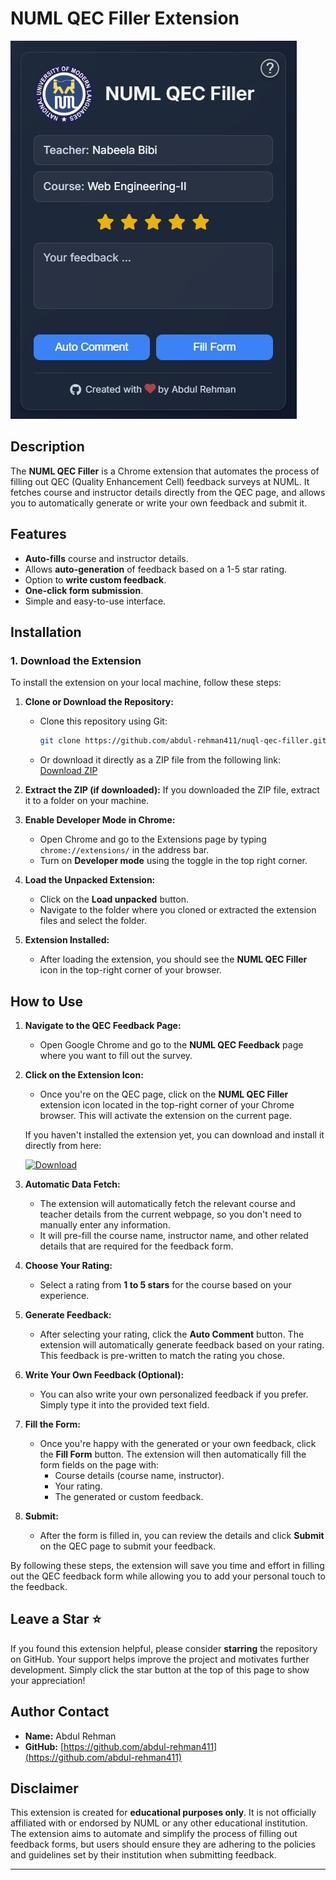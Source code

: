 # NUML QEC Filler Extension

![NUML QEC Filler](images/QEC%20Filler.jpg)

## Description
The **NUML QEC Filler** is a Chrome extension that automates the process of filling out QEC (Quality Enhancement Cell) feedback surveys at NUML. It fetches course and instructor details directly from the QEC page, and allows you to automatically generate or write your own feedback and submit it.

## Features
- **Auto-fills** course and instructor details.
- Allows **auto-generation** of feedback based on a 1-5 star rating.
- Option to **write custom feedback**.
- **One-click form submission**.
- Simple and easy-to-use interface.

## Installation

### 1. Download the Extension

To install the extension on your local machine, follow these steps:

1. **Clone or Download the Repository:**
   - Clone this repository using Git:
     ```bash
     git clone https://github.com/abdul-rehman411/nuql-qec-filler.git
     ```
   - Or download it directly as a ZIP file from the following link:  
     [Download ZIP](https://github.com/Abdul-Rehman411/NUML-QEC-Filler/archive/refs/heads/main.zip)

2. **Extract the ZIP (if downloaded):**
   If you downloaded the ZIP file, extract it to a folder on your machine.

3. **Enable Developer Mode in Chrome:**
   - Open Chrome and go to the Extensions page by typing `chrome://extensions/` in the address bar.
   - Turn on **Developer mode** using the toggle in the top right corner.

4. **Load the Unpacked Extension:**
   - Click on the **Load unpacked** button.
   - Navigate to the folder where you cloned or extracted the extension files and select the folder.

5. **Extension Installed:**
   - After loading the extension, you should see the **NUML QEC Filler** icon in the top-right corner of your browser.

## How to Use

1. **Navigate to the QEC Feedback Page:**
   - Open Google Chrome and go to the **NUML QEC Feedback** page where you want to fill out the survey.

2. **Click on the Extension Icon:**
   - Once you're on the QEC page, click on the **NUML QEC Filler** extension icon located in the top-right corner of your Chrome browser. This will activate the extension on the current page.
   
   If you haven't installed the extension yet, you can download and install it directly from here:  
   
   [![Download](https://img.shields.io/badge/Download-%20%20%20%20-green?style=for-the-badge)](https://github.com/Abdul-Rehman411/NUML-QEC-Filler/archive/refs/heads/main.zip)

3. **Automatic Data Fetch:**
   - The extension will automatically fetch the relevant course and teacher details from the current webpage, so you don't need to manually enter any information.
   - It will pre-fill the course name, instructor name, and other related details that are required for the feedback form.

4. **Choose Your Rating:**
   - Select a rating from **1 to 5 stars** for the course based on your experience.

5. **Generate Feedback:**
   - After selecting your rating, click the **Auto Comment** button. The extension will automatically generate feedback based on your rating. This feedback is pre-written to match the rating you chose.

6. **Write Your Own Feedback (Optional):**
   - You can also write your own personalized feedback if you prefer. Simply type it into the provided text field.

7. **Fill the Form:**
   - Once you're happy with the generated or your own feedback, click the **Fill Form** button. The extension will then automatically fill the form fields on the page with:
     - Course details (course name, instructor).
     - Your rating.
     - The generated or custom feedback.

8. **Submit:**
   - After the form is filled in, you can review the details and click **Submit** on the QEC page to submit your feedback.

By following these steps, the extension will save you time and effort in filling out the QEC feedback form while allowing you to add your personal touch to the feedback.

## Leave a Star ⭐

If you found this extension helpful, please consider **starring** the repository on GitHub. Your support helps improve the project and motivates further development. Simply click the star button at the top of this page to show your appreciation!

## Author Contact
- **Name:** Abdul Rehman
- **GitHub:** [https://github.com/abdul-rehman411](https://github.com/abdul-rehman411)

## Disclaimer

This extension is created for **educational purposes only**. It is not officially affiliated with or endorsed by NUML or any other educational institution. The extension aims to automate and simplify the process of filling out feedback forms, but users should ensure they are adhering to the policies and guidelines set by their institution when submitting feedback.

---
